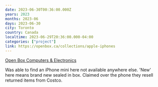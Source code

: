 ```yaml
---
date: 2023-06-30T00:36:00.000Z
years: 2023
months: 2023-06
days: 2023-06-30
city: Toronto
country: Canada
localtime: 2023-06-29T20:36:00.000-04:00
categories: ["project"]
link: https://openbox.ca/collections/apple-iphones
---
```

[Open Box Computers & Electronics](https://openbox.ca/collections/apple-iphones)

Was able to find an iPhone mini here not available anywhere else. 'New' here means brand new sealed in box. Claimed over the phone they resell returned items from Costco.
